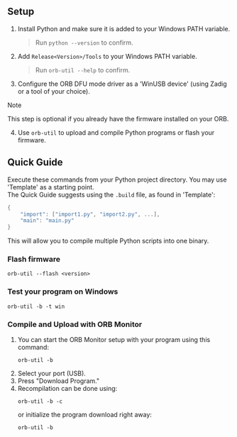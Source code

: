 
## Setup

1. Install Python and make sure it is added to your Windows PATH variable.
   > Run `python --version` to confirm.
2. Add `Release<Version>/Tools` to your Windows PATH variable.
   > Run `orb-util --help` to confirm.
3. Configure the ORB DFU mode driver as a 'WinUSB device' (using Zadig or a tool of your choice).
> [!NOTE]  
> This step is optional if you already have the firmware installed on your ORB.
4. Use `orb-util` to upload and compile Python programs or flash your firmware.

## Quick Guide

Execute these commands from your Python project directory. You may use 'Template' as a starting point.  
The Quick Guide suggests using the `.build` file, as found in 'Template':
```cpp
{
    "import": ["import1.py", "import2.py", ...],
    "main": "main.py"
}
```
This will allow you to compile multiple Python scripts into one binary.

### Flash firmware
```batch
orb-util --flash <version>
```

### Test your program on Windows
```batch
orb-util -b -t win
```

### Compile and Upload with ORB Monitor
1. You can start the ORB Monitor setup with your program using this command:
   ```batch
   orb-util -b
   ```
2. Select your port (USB).
3. Press "Download Program."
4. Recompilation can be done using:
   ```batch
   orb-util -b -c
   ```
   or initialize the program download right away:
   ```batch
   orb-util -b
   ```
